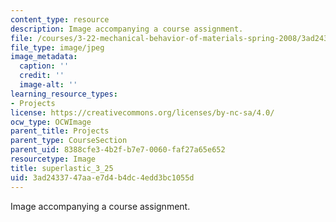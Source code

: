 ```yaml
---
content_type: resource
description: Image accompanying a course assignment.
file: /courses/3-22-mechanical-behavior-of-materials-spring-2008/3ad2433747aae7d4b4dc4edd3bc1055d_superlastic_3_25.jpg
file_type: image/jpeg
image_metadata:
  caption: ''
  credit: ''
  image-alt: ''
learning_resource_types:
- Projects
license: https://creativecommons.org/licenses/by-nc-sa/4.0/
ocw_type: OCWImage
parent_title: Projects
parent_type: CourseSection
parent_uid: 8388cfe3-4b2f-b7e7-0060-faf27a65e652
resourcetype: Image
title: superlastic_3_25
uid: 3ad24337-47aa-e7d4-b4dc-4edd3bc1055d
---
```

Image accompanying a course assignment.